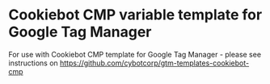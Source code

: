 # Cookiebot CMP variable template for Google Tag Manager
For use with Cookiebot CMP template for Google Tag Manager - please see instructions on https://github.com/cybotcorp/gtm-templates-cookiebot-cmp
